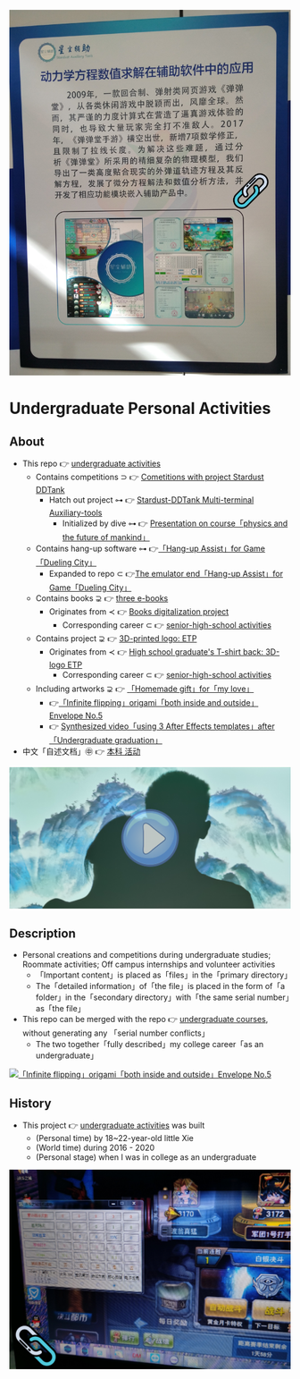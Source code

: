 [![Northeast Three Provinces Youth Expo · Project Exhibition - Github repo: Stardust_DDTank](https://raw.githubusercontent.com/ChenZhu-Xie/undergraduate_activities/master/img/东北三省青博会_项目展览.png)](https://github.com/ChenZhu-Xie/Stardust_DDTank "Northeast Three Provinces Youth Expo · Project Exhibition - Github repo: Stardust_DDTank")

# Undergraduate Personal Activities

## About
* This repo 👉 [undergraduate activities](https://github.com/ChenZhu-Xie/undergraduate_activities)
    <!-- * Contains competitions ⊃ 👉 [Cometitions with project Stardust [DDTank](https://www.ddtank.com)](https://github.com/ChenZhu-Xie/undergraduate_activities/tree/master/07__3.2__Self_Competitions) -->
    * Contains competitions ⊃ 👉 [Cometitions with project Stardust DDTank](https://github.com/ChenZhu-Xie/undergraduate_activities/tree/master/07__3.2__Self_Competitions)
        <!-- * Hatch out project ⊶ 👉 [Stardust [DDTank](https://www.ddtank.com) Multi-terminal Auxiliary-tools](https://github.com/ChenZhu-Xie/Stardust_DDTank) -->
        * Hatch out project ⊶ 👉 [Stardust-DDTank Multi-terminal Auxiliary-tools](https://github.com/ChenZhu-Xie/Stardust_DDTank)
            * Initialized by dive ⊶ 👉 [Presentation on course「physics and the future of mankind」](https://github.com/ChenZhu-Xie/undergraduate_courses/tree/master/05__2.3__Courses_Presentations/2__2.2__「Physics_and_the_future_of_mankind」_Speach__1.0_year)
    * Contains hang-up software ⊶ 👉[「Hang-up Assist」for Game「Dueling City」](https://github.com/ChenZhu-Xie/undergraduate_activities/tree/master/06__3.1__Self_Creations/6__8.2__Hanging_Assist__for__Dueling_City__4.0_year)
        * Expanded to repo ⊂ 👉[The emulator end「Hang-up Assist」for Game「Dueling City」](https://github.com/ChenZhu-Xie/Hanging_Assist__for__Dueling_City)
    * Contains books ⊋ 👉 [three e-books](https://github.com/ChenZhu-Xie/3_books_with_cpp)
        * Originates from ≺ 👉 [Books digitalization project](https://github.com/ChenZhu-Xie/senior-high-school_activities/tree/master/4__6.2__Books_digitalization_project__3.0_year)
            * Corresponding career ⊂ 👉 [senior-high-school activities](https://github.com/ChenZhu-Xie/senior-high-school_activities)
    * Contains project ⊋ 👉 [3D-printed logo: ETP](https://github.com/ChenZhu-Xie/undergraduate_activities/tree/master/10__5.1__Off-Campus_Internships/1__3.1__%E6%B2%88%E5%8C%97%E6%96%B0%E5%8C%BA__1.5_year)
        * Originates from ≺ 👉 [High school graduate's T-shirt back: 3D-logo ETP](https://github.com/ChenZhu-Xie/senior-high-school_activities/tree/master/3__6.1__ETP_3D_logo_project__3.0_year)
            * Corresponding career ⊂ 👉 [senior-high-school activities](https://github.com/ChenZhu-Xie/senior-high-school_activities)
    * Including artworks ⊋ 👉 [「Homemade gift」for「my love」](https://github.com/ChenZhu-Xie/undergraduate_activities/tree/master/09__4.2__Roommate_♀_'s_Activities)
        * 👉[「Infinite flipping」origami「both inside and outside」Envelope No.5](https://github.com/ChenZhu-Xie/undergraduate_activities/tree/master/09__4.2__Roommate_♀_'s_Activities/1__7.1__寄给「小车」的「折纸作品」作为「生日礼物」__3.5_year)
        * 👉 [Synthesized video「using 3 After Effects templates」after「Undergraduate graduation」](https://github.com/ChenZhu-Xie/undergraduate_activities/tree/master/09__4.2__Roommate_♀_'s_Activities/2__8.1__「读研前暑假」与「小车」的「第二次见面」__4.0_year)
* 中文「自述文档」㊥ 👉 [本科 活动](https://gitee.com/ChenZhu-Xie/undergraduate_activities)

[![The Calling「She & Me」.mp4](https://raw.githubusercontent.com/ChenZhu-Xie/undergraduate_activities/master/img/投影仪的妙用.png)](https://youtu.be/utkSjlCVySE "「The Calling」She_&_Me.mp4")

## Description
* Personal creations and competitions during undergraduate studies; Roommate activities; Off campus internships and volunteer activities
    * 「Important content」is placed as「files」in the「primary directory」
    * The「detailed information」of「the file」is placed in the form of「a folder」in the「secondary directory」with「the same serial number」as「the file」
* This repo can be merged with the repo 👉 [undergraduate courses](https://github.com/ChenZhu-Xie/undergraduate_courses), without generating any 「serial number conflicts」
    * The two together「fully described」my college career「as an undergraduate」

<!-- ![fig](https://raw.githubusercontent.com/ChenZhu-Xie/undergraduate_activities/master/img/ETP_&_NEU.png "3D logo: ETP & NEU") -->
[![「Infinite flipping」origami「both inside and outside」Envelope No.5](https://github.com/ChenZhu-Xie/undergraduate_activities/tree/master/img/love.png)](https://github.com/ChenZhu-Xie/undergraduate_activities/tree/master/09__4.2__Roommate_%E2%99%80_'s_Activities "「Infinite flipping」origami「both inside and outside」Envelope No.5")

<!-- ## Inplementation
1. Enter homepage from "Homepage (My Mini Website Portal). lnk".  
2. Explore freely :point_right: until you decrypt the password :point_right: and unlock the hidden webpages.
    * Solve the riddle! Or you'll be stuck here: in the middle of nowhere forever!
3. PS: Due to its age (2014_05), page music may not be playable,  
    * and the background image size cannot adapt to the browser window size. -->

## History
* This project 👉 [undergraduate activities](https://github.com/ChenZhu-Xie/undergraduate_activities) was built
    * (Personal time) by 18~22-year-old little Xie
    * (World time) during 2016 - 2020
    * (Personal stage) when I was in college as an undergraduate

<!-- [![3D logo: ETP & NEU](https://raw.githubusercontent.com/ChenZhu-Xie/undergraduate_activities/master/img/ETP_&_NEU.png)](https://github.com/ChenZhu-Xie/undergraduate_activities/tree/master/10__5.1__Off-Campus_Internships/1__3.1__沈北新区__1.5_year "3D logo: ETP & NEU") -->
[![「Hang-up Assist」for Game「Dueling City」- Github repo](https://raw.githubusercontent.com/ChenZhu-Xie/undergraduate_activities/master/img/决斗之城.png)](https://github.com/ChenZhu-Xie/Hanging_Assist__for__Dueling_City "「Hang-up Assist」for Game「Dueling City」- Github repo")

<!-- ## Software Architecture
Software architecture description

## Installation

1.  xxxx
2.  xxxx
3.  xxxx

## Instructions

1.  xxxx
2.  xxxx
3.  xxxx

## Contribution

1.  Fork the repository
2.  Create Feat_xxx branch
3.  Commit your code
4.  Create Pull Request


## Gitee Feature

1.  You can use Readme\_XXX.md to support different languages, such as Readme\_en.md, Readme\_zh.md
2.  Gitee blog [blog.gitee.com](https://blog.gitee.com)
3.  Explore open source project [https://gitee.com/explore](https://gitee.com/explore)
4.  The most valuable open source project [GVP](https://gitee.com/gvp)
5.  The manual of Gitee [https://gitee.com/help](https://gitee.com/help)
6.  The most popular members  [https://gitee.com/gitee-stars/](https://gitee.com/gitee-stars/) -->
